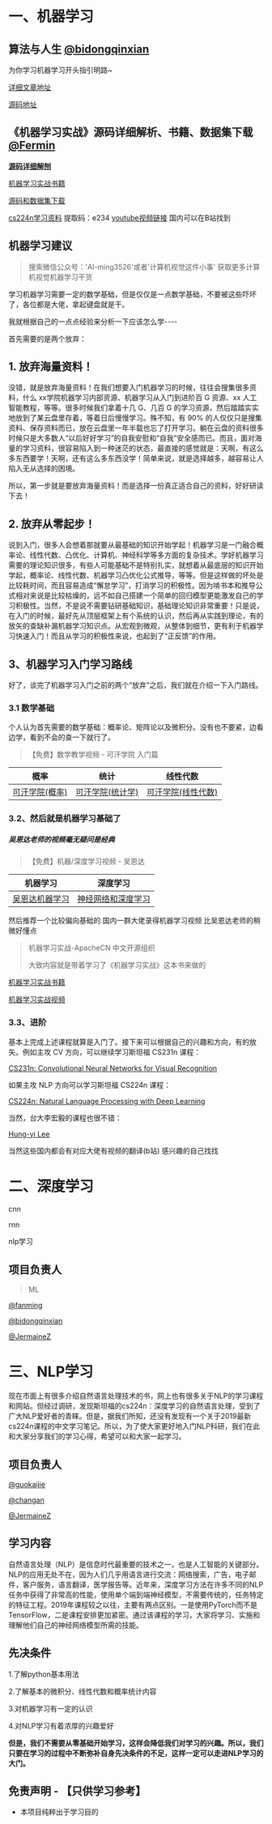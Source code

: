 # 一、机器学习

## 算法与人生 [@bidongqinxian](https://github.com/bidongqinxian)

为你学习机器学习开头指引明路~

[详细文章地址](https://github.com/aimi-cn/AILearners/tree/master/blog/Algorithm)

[源码地址](https://github.com/aimi-cn/AILearners/tree/master/blog/src/py2.x/algorithm)

## 《机器学习实战》源码详细解析、书籍、数据集下载 [@Fermin](https://github.com/xiaoming3526)

[**源码详细解刨**](https://github.com/aimi-cn/AILearners/tree/master/blog)

[机器学习实战书籍](https://github.com/aimi-cn/AILearners/tree/master/books)

[源码和数据集下载](https://github.com/aimi-cn/AILearners/tree/master/data/sourceData)

[cs224n学习资料](https://pan.baidu.com/s/1ADcGT4sljV1lYPWNhFXs2Q )	 提取码：e234
[youtube视频链接](https://www.youtube.com/watch?v=8rXD5-xhemo&list=PLoROMvodv4rOhcuXMZkNm7j3fVwBBY42z&index=1)	国内可以在B站找到

## 机器学习建议

> 搜索微信公众号：'AI-ming3526'或者'计算机视觉这件小事' 获取更多计算机视觉机器学习干货
>

学习机器学习需要一定的数学基础，但是仅仅是一点数学基础，不要被这些吓坏了，各位都是大佬，拿起键盘就是干。

我就根据自己的一点点经验来分析一下应该怎么学----

首先需要的是两个放弃：

## 1. 放弃海量资料！

没错，就是放弃海量资料！在我们想要入门机器学习的时候，往往会搜集很多资料，什么 xx学院机器学习内部资源、机器学习从入门到进阶百 G 资源、xx 人工智能教程，等等。很多时候我们拿着十几 G、几百 G 的学习资源，然后踏踏实实地放到了某云盘里存着，等着日后慢慢学习。殊不知，有 90% 的人仅仅只是搜集资料、保存资料而已，放在云盘里一年半载也忘了打开学习。躺在云盘的资料很多时候只是大多数人“以后好好学习”的自我安慰和“自我”安全感而已。而且，面对海量的学习资料，很容易陷入到一种迷茫的状态，最直接的感觉就是：天啊，有这么多东西要学！天啊，还有这么多东西没学！简单来说，就是选择越多，越容易让人陷入无从选择的困境。

所以，第一步就是要放弃海量资料！而是选择一份真正适合自己的资料，好好研读下去！

## 2. 放弃从零起步！

说到入门，很多人会想着那就要从最基础的知识开始学起！机器学习是一门融合概率论、线性代数、凸优化、计算机、神经科学等多方面的复杂技术。学好机器学习需要的理论知识很多，有些人可能基础不是特别扎实，就想着从最底层的知识开始学起，概率论、线性代数、机器学习凸优化公式推导，等等。但是这样做的坏处是比较耗时间，而且容易造成“懈怠学习”，打消学习的积极性。因为啃书本和推导公式相对来说是比较枯燥的，远不如自己搭建一个简单的回归模型更能激发自己的学习积极性。当然，不是说不需要钻研基础知识，基础理论知识非常重要！只是说，在入门的时候，最好先从顶层框架上有个系统的认识，然后再从实践到理论，有的放矢的查缺补漏机器学习知识点。从宏观到微观，从整体到细节，更有利于机器学习快速入门！而且从学习的积极性来说，也起到了“正反馈”的作用。

## 3、机器学习入门学习路线

好了，谈完了机器学习入门之前的两个“放弃”之后，我们就在介绍一下入门路线。

### 3.1 数学基础

个人认为首先需要的数学基础：概率论、矩阵论以及微积分。没有也不要紧，边看边学，看到不会的查一下就行了。

> 【免费】数学教学视频 - 可汗学院 入门篇

| 概率                                                         | 统计                                                         | 线性代数                                                     |
| ------------------------------------------------------------ | ------------------------------------------------------------ | ------------------------------------------------------------ |
| [可汗学院(概率)](http://open.163.com/special/Khan/probability.html) | [可汗学院(统计学)](http://open.163.com/special/Khan/khstatistics.html) | [可汗学院(线性代数)](http://open.163.com/special/Khan/linearalgebra.html) |

### 3.2、然后就是机器学习基础了 

##### 吴恩达老师的视频毫无疑问是经典 

> 【免费】机器/深度学习视频 - 吴恩达

| 机器学习                                                     | 深度学习                                                     |
| ------------------------------------------------------------ | ------------------------------------------------------------ |
| [吴恩达机器学习](http://study.163.com/course/courseMain.htm?courseId=1004570029) | [神经网络和深度学习](http://mooc.study.163.com/course/2001281002?tid=2001392029) |

然后推荐一个比较偏向基础的 国内一群大佬录得机器学习视频 比吴恩达老师的稍微好懂点

> 机器学习实战-ApacheCN 中文开源组织 
>
> 大致内容就是带着学习了《机器学习实战》这本书来做的

[机器学习实战书籍](https://github.com/aimi-cn/AILearners/tree/master/books)

[机器学习实战视频](http://i.youku.com/apachecn)

### 3.3、进阶

基本上完成上述课程就算是入门了。接下来可以根据自己的兴趣和方向，有的放矢。例如主攻 CV 方向，可以继续学习斯坦福 CS231n 课程：

[CS231n: Convolutional Neural Networks for Visual Recognition](http://cs231n.stanford.edu/)

如果主攻 NLP 方向可以学习斯坦福 CS224n 课程：

[CS224n: Natural Language Processing with Deep Learning](http://web.stanford.edu/class/cs224n/)

当然，台大李宏毅的课程也很不错：

[Hung-yi Lee](http://speech.ee.ntu.edu.tw/~tlkagk/courses.html)

当然这些国内都会有对应大佬有视频的翻译(b站) 感兴趣的自己找找	

# 二、深度学习

cnn

rnn

nlp学习

## 项目负责人

> ML

[@fanming](https://github.com/xiaoming3526)

[@bidongqinxian](https://github.com/bidongqinxian)

[@JermaineZ](https://github.com/JermaineZ)

# 三、NLP学习

现在市面上有很多介绍自然语言处理技术的书，网上也有很多关于NLP的学习课程和网站。但经过调研，发现斯坦福的cs224n：深度学习的自然语言处理，受到了广大NLP爱好者的青睐。但是，据我们所知，还没有发现有一个关于2019最新cs224n课程的中文学习笔记。所以，为了使大家更好地入门NLP科研，我们在此和大家分享我们的学习心得，希望可以和大家一起学习。

## 项目负责人

[@guokaijie](https://github.com/abc907558136)

[@changan](https://github.com/stuchangan)

[@JermaineZ](https://github.com/JermaineZ)

## 学习内容

自然语言处理（NLP）是信息时代最重要的技术之一，也是人工智能的关键部分。NLP的应用无处不在，因为人们几乎用语言进行交流：网络搜索，广告，电子邮件，客户服务，语言翻译，医学报告等。近年来，深度学习方法在许多不同的NLP任务中获得了非常高的性能，使用单个端到端神经模型，不需要传统的，任务特定的特征工程。2019年课程较之以往，主要有两点区别。一是使用PyTorch而不是TensorFlow，二是课程安排更加紧密。通过该课程的学习，大家将学习、实施和理解他们自己的神经网络模型所需的技能。

## 先决条件

1.了解python基本用法

2.了解基本的微积分、线性代数和概率统计内容

3.对机器学习有一定的认识

4.对NLP学习有着浓厚的兴趣爱好

**但是，我们不需要从零基础开始学习，这样会降低我们对学习的兴趣。所以，我们只要在学习的过程中不断弥补自身先决条件的不足，这样一定可以走进NLP学习的大门。**

## 免责声明 - 【只供学习参考】

- 本项目纯粹出于学习目的